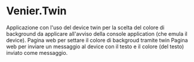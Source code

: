 # Venier.Twin
Applicazione con l'uso del device twin per la scelta del colore di background da applicare all'avviso della console application (che emula il device).
Pagina web per settare il colore di backgroud tramite twin
Pagina web per inviare un messaggio al device con il testo e il colore (del testo) inviato come messaggio.
